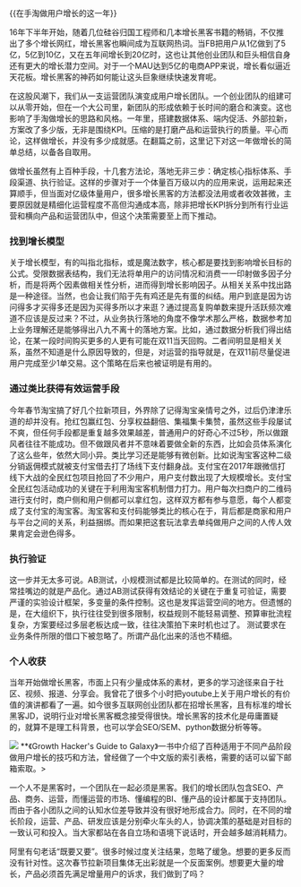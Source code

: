 
{{在手淘做用户增长的这一年}}

16年下半年开始，随着几位硅谷归国工程师和几本增长黑客书籍的畅销，不仅推出了多个增长网红，增长黑客也瞬间成为互联网热词。当FB把用户从1亿做到了5亿，5亿到10亿，又在五年间增长到20亿时，这也让其他创业团队和巨头相信自身还有更大的增长潜力空间。对于一个MAU达到5亿的电商APP来说，增长看似逼近天花板。增长黑客的神药如何能让这头巨象继续快速发育呢。

在这股风潮下，我们从一支运营团队演变成用户增长团队。一个创业团队的组建可以从零开始，但在一个大公司里，新团队的形成依赖于长时间的磨合和演变。这也影响了手淘做增长的思路和风格。一年里，搭建数据体系、端内促活、外部拉新，方案改了多少版，无非是围绕KPI。压缩的是打磨产品和运营执行的质量。平心而论，这样做增长，并没有多少成就感。在翻篇之前，这里记下对这一年做增长的简单总结，以备各自取用。  

做增长虽然有上百种手段，十几套方法论，落地无非三步：确定核心指标体系、手段渠道、执行验证。这样的步骤对于一个体量百万级以内的应用来说，运用起来还算顺手，但当面对亿级体量用户，很多增长黑客的方法都没法用或者收效甚微，主要原因就是精细化运营程度不高但沟通成本高，除非把增长KPI拆分到所有行业运营和横向产品和运营团队中，但这个决策需要至上而下推动。

### 找到增长模型
关于增长模型，有的叫指北指标，或是魔法数字，核心都是要找到影响增长目标的公式。受限数据表结构，我们无法将单用户的访问情况和消费一一印射做多因子分析，而是将两个因素做相关性分析，进而得到增长影响因子。从相关关系中找出路是一种途径。当然，也会让我们陷于先有鸡还是先有蛋的纠结。用户到底是因为访问得多才买得多还是因为买得多所以才来逛？通过提高复购单数来提升活跃频次难道不应该是反过来？不过，从业务执行落地的角度不像学术那么严格，数据参考加上业务理解还是能够得出八九不离十的落地方案。比如，通过数据分析我们得出结论，在某一段时间购买更多的人更有可能在双11当天回购。二者间明显是相关关系，虽然不知道是什么原因导致的，但是，对运营的指导就是，在双11前尽量促进用户完成至少1单交易。这个策略在后来也被证明是有用的。  

### 通过类比获得有效运营手段
今年春节淘宝搞了好几个拉新项目，外界除了记得淘宝亲情号之外，过后仍津津乐道的却并没有。抢红包赢红包、分享权益翻倍、集福集卡集赞，虽然这些手段屡试不爽，但任何手段都是重复越多效果越差，普通用户的好奇心不过5秒，所以做跟风者往往不能成功。但不做跟风者并不意味着要做全新的东西，比如会员体系演化了这么些年，依然大同小异。类比学习还是能够有微创新。比如说淘宝客这种二级分销返佣模式就被支付宝借去打了场线下支付翻身战。支付宝在2017年跟微信打线下大战的全民红包项目抢回了不少用户，用户支付数出现了大规模增长。支付宝全民红包活动成功的关键在于利用淘宝客机制借力打力。用户每次扫商户的二维码进行支付时，商户侧和用户侧都可以拿红包，这样双方都有参与意愿，每个人都变成了支付宝的淘宝客。淘宝客和支付码能够类比的核心在于，背后都是商家和用户与平台之间的关系，利益捆绑。而如果把这套玩法拿去单纯做用户之间的人传人效果肯定会逊色得多。  

### 执行验证
这一步并无太多可说。AB测试，小规模测试都是比较简单的。在测试的同时，经常挂嘴边的就是产品化。通过AB测试获得有效结论的关键在于重复可验证，需要严谨的实验设计框架，多变量的条件控制。这也是发挥运营空间的地方。但遗憾的是，在大组织下，执行往往受到很多限制，权益规则不能轻易调整、预算审批流程复杂，方案要经过多层老板达成一致，往往决策拍下来时机也过了。 测试要求在业务条件所限的借口下被忽略了。所谓产品化出来的活也不精细。

### 个人收获
当年开始做增长黑客，市面上只有少量成体系的素材，更多的学习途径来自于社区、视频、报道、分享会。我曾花了很多个小时把youtube上关于用户增长的有价值的演讲都看了一遍。如今很多互联网创业团队都在招增长黑客，且有标准的增长黑客JD，说明行业对增长黑客概念接受得很快。增长黑客的技术化是毋庸置疑的，就算不是理工科背景，也可以学会SEO/SEM、python数据分析等等。  

<img src="{{site.filePath.image}}/filename " />
 **《Growth Hacker's Guide to Galaxy》一书中介绍了百种适用于不同产品阶段做用户增长的技巧和方法，曾经做了一个中文版的索引表格，需要的话可以留下邮箱索取。>

一个人不是黑客时，一个团队在一起必须是黑客。我们的增长团队包含SEO、产品、商务、运营，而懂运营的市场、懂编程的BI、懂产品的设计都属于支持团队。而由于各小团队之间的认知水位差导致并没有很好地形成合力。同时，在不同的增长阶段，运营、产品、研发应该是分别牵火车头的人，协调决策的基础是对目标的一致认可和投入。当大家都站在各自立场和语境下说话时，开会越多越消耗精力。

阿里有句老话“既要又要”。很多时候过度关注结果，忽略了缓急。想要的更多反而没有针对性。这次春节拉新项目集体无出彩就是一个反面案例。想要更大量的增长，产品必须首先满足增量用户的诉求，我们做到了吗？

